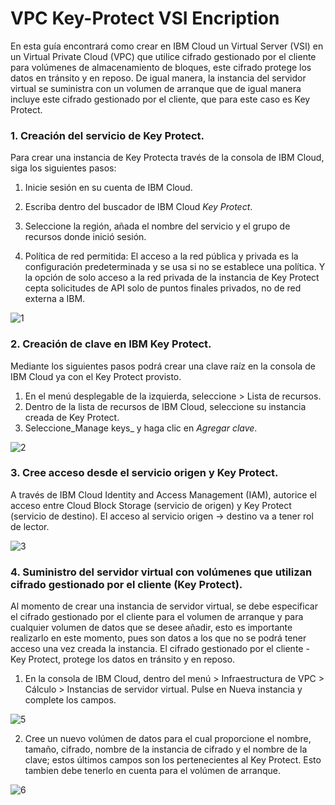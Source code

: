 # VPC Key-Protect VSI Encription

En esta guía encontrará como crear en IBM Cloud un  Virtual Server (VSI) en un Virtual Private Cloud (VPC) que utilice cifrado gestionado por el cliente para volúmenes de almacenamiento de bloques, este cifrado protege los datos en tránsito y en reposo. De igual manera, la instancia del servidor virtual se suministra con un volumen de arranque que de igual manera incluye este cifrado gestionado por el cliente, que para este caso es Key Protect.

### 1. Creación del servicio de Key Protect.

Para crear una instancia de Key Protecta través de la consola de IBM Cloud, siga los siguientes pasos:

  1. Inicie sesión en su cuenta de IBM Cloud.
  
  2. Escriba dentro del buscador de IBM Cloud _Key Protect_.
  3. Seleccione la región, añada el nombre del servicio y el grupo de recursos donde inició sesión.
  4. Política de red permitida: El acceso a la red pública y privada es la configuración predeterminada y se usa si no se establece una política. Y la opción de solo acceso a la red privada de la instancia de Key Protect  cepta solicitudes de API solo de puntos finales privados, no de red externa a IBM.
  
  ![1](https://user-images.githubusercontent.com/60628267/93503526-d13b3280-f8dd-11ea-92ec-3c8fa9ddaf7a.gif)
  
### 2. Creación de clave en IBM Key Protect.

Mediante los siguientes pasos podrá crear una clave raíz en la consola de IBM Cloud ya con el Key Protect provisto.

  1. En el menú desplegable de la izquierda, seleccione > Lista de recursos.
  2. Dentro de la lista de recursos de IBM Cloud, seleccione su instancia creada de Key Protect.
  3. Seleccione_Manage keys_ y haga clic en _Agregar clave_.
  
  ![2](https://user-images.githubusercontent.com/60628267/93505463-84a52680-f8e0-11ea-967a-2fa603f960e4.gif)


### 3. Cree acceso desde el servicio origen y Key Protect.

A través de IBM Cloud Identity and Access Management (IAM), autorice el acceso entre Cloud Block Storage (servicio de origen) y Key Protect (servicio de destino).
El acceso al servicio origen -> destino va a tener rol de lector.

![3](https://user-images.githubusercontent.com/60628267/93506247-a0f59300-f8e1-11ea-9a89-0ddf312d4347.gif)

### 4. Suministro del servidor virtual con volúmenes que utilizan cifrado gestionado por el cliente (Key Protect).

Al momento de crear una instancia de servidor virtual, se debe especificar el cifrado gestionado por el cliente para el volumen de arranque y para cualquier volumen de datos que se desee añadir, esto es importante realizarlo en este momento, pues son datos a los que no se podrá tener acceso una vez creada la instancia. El cifrado gestionado por el cliente - Key Protect, protege los datos en tránsito y en reposo.

  1. En la consola de IBM Cloud, dentro del menú > Infraestructura de VPC > Cálculo > Instancias de servidor virtual. Pulse en Nueva instancia y complete los campos.
  
  ![5](https://user-images.githubusercontent.com/60628267/93508790-73f6af80-f8e4-11ea-9ce8-052960cdb69a.gif)

   2. Cree un nuevo volúmen de datos para el cual proporcione el nombre, tamaño, cifrado, nombre de la instancia de cifrado y el nombre de la clave; estos últimos campos son los pertenecientes al Key Protect. Esto tambien debe tenerlo en cuenta para el volúmen de arranque.
   
   ![6](https://user-images.githubusercontent.com/60628267/93511409-64796580-f8e8-11ea-8dd1-7c48832beed0.gif)

    


